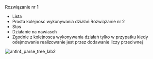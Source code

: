 Rozwiązanie nr 1 
  - Lista
  - Prosta kolejnosc wykonywania działań
 Rozwiązanie nr 2
  - Stos
  - Działanie na nawiasch
  - Zgodnie z kolejnosca wykonywania działań tylko w przypatku kiedy odejmowanie realizowanie jest przez dodawanie liczy przeciwnej






![antlr4_parse_tree_lab2](https://user-images.githubusercontent.com/77707803/200684359-617172e8-47f0-4335-be34-986195a30898.png)

